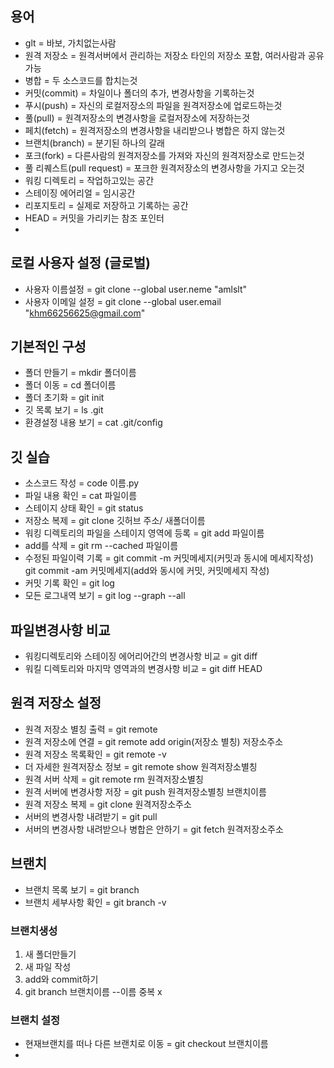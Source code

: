 ## 용어
- glt = 바보, 가치없는사람
- 원격 저장소 = 원격서버에서 관리하는 저장소 타인의 저장소 포함, 여러사람과 공유가능
- 병합 = 두 소스코드를 합치는것
- 커밋(commit) = 차일이나 폴더의 추가, 변경사항을 기록하는것
- 푸시(push) = 자신의 로컬저장소의 파일을 원격저장소에 업로드하는것
- 풀(pull) = 원격저장소의 변경사항을 로컬저장소에 저장하는것
- 페치(fetch) = 원격저장소의 변경사항을 내리받으나 병합은 하지 않는것
- 브랜치(branch) = 분기된 하나의 갈래
- 포크(fork) = 다른사람의 원격저장소를 가져와 자신의 원격저장소로 만드는것
- 풀 리퀘스트(pull request) = 포크한 원격저장소의 변경사항을 가지고 오는것
- 워킹 디렉토리 = 작업하고있는 공간
- 스테이징 에어리얼 = 임시공간
- 리포지토리 = 실제로 저장하고 기록하는 공간
- HEAD = 커밋을 가리키는 참조 포인터
- 

## 로컬 사용자 설정 (글로벌)
- 사용자 이름설정 = git clone --global user.neme "amlslt"
- 사용자 이메일 설정 = git clone --global user.email "khm66256625@gmail.com" 

## 기본적인 구성
- 폴더 만들기 = mkdir 폴더이름
- 폴더 이동 = cd 폴더이름
- 폴더 초기화 = git init
- 깃 목록 보기 = ls .git
- 환경설정 내용 보기 = cat .git/config

## 깃 실습
- 소스코드 작성 = code 이름.py
- 파일 내용 확인 = cat 파일이름
- 스테이지 상태 확인 = git status
- 저장소 복제 = git clone 깃허브 주소/ 새폴더이름
- 워킹 디렉토리의 파일을 스테이지 영역에 등록 = git add 파일이름
- add를 삭제 = git rm --cached 파일이름
- 수정된 파일이력 기록 = git commit -m 커밋메세지(커밋과 동시에 메세지작성) git commit -am 커밋메세지(add와 동시에 커밋, 커밋메세지 작성)
- 커밋 기록 확인 = git log
- 모든 로그내역 보기 = git log --graph --all

## 파일변경사항 비교
- 워킹디렉토리와 스테이징 에어리어간의 변경사항 비교 = git diff
- 워킬 디렉토리와 마지막 영역과의 변경사항 비교 = git diff HEAD

## 원격 저장소 설정
- 원격 저장소 별칭 출력 = git remote
- 원격 저장소에 연결 = git remote add origin(저장소 별칭) 저장소주소
- 원격 저장소 목록확인 = git remote -v
- 더 자세한 원격저장소 정보 = git remote show 원격저장소별칭
- 원격 서버 삭제 = git remote rm 원격저장소별칭
- 원격 서버에 변경사항 저장 = git push 원격저장소별칭 브랜치이름
- 원격 저장소 복제 = git clone 원격저장소주소
- 서버의 변경사항 내려받기 = git pull 
- 서버의 변경사항 내려받으나 병합은 안하기 = git fetch 원격저장소주소


## 브랜치 
- 브랜치 목록 보기 = git branch
- 브랜치 세부사항 확인 = git branch -v
### 브랜치생성
1. 새 폴더만들기
2. 새 파일 작성
3. add와 commit하기
4. git branch 브랜치이름 --이름 중복 x
### 브랜치 설정
- 현재브랜치를 떠나 다른 브랜치로 이동 = git checkout 브랜치이름
- 

## 
